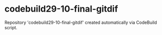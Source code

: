 # codebuild29-10-final-gitdif
Repository 'codebuild29-10-final-gitdif' created automatically via CodeBuild script.
